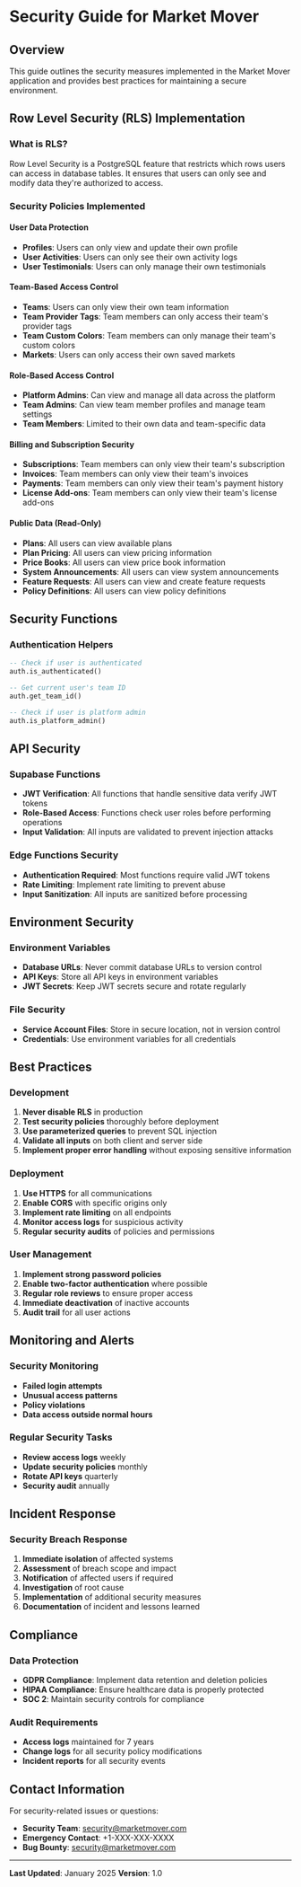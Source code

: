 # Security Guide for Market Mover

## Overview
This guide outlines the security measures implemented in the Market Mover application and provides best practices for maintaining a secure environment.

## Row Level Security (RLS) Implementation

### What is RLS?
Row Level Security is a PostgreSQL feature that restricts which rows users can access in database tables. It ensures that users can only see and modify data they're authorized to access.

### Security Policies Implemented

#### User Data Protection
- **Profiles**: Users can only view and update their own profile
- **User Activities**: Users can only see their own activity logs
- **User Testimonials**: Users can only manage their own testimonials

#### Team-Based Access Control
- **Teams**: Users can only view their own team information
- **Team Provider Tags**: Team members can only access their team's provider tags
- **Team Custom Colors**: Team members can only manage their team's custom colors
- **Markets**: Users can only access their own saved markets

#### Role-Based Access Control
- **Platform Admins**: Can view and manage all data across the platform
- **Team Admins**: Can view team member profiles and manage team settings
- **Team Members**: Limited to their own data and team-specific data

#### Billing and Subscription Security
- **Subscriptions**: Team members can only view their team's subscription
- **Invoices**: Team members can only view their team's invoices
- **Payments**: Team members can only view their team's payment history
- **License Add-ons**: Team members can only view their team's license add-ons

#### Public Data (Read-Only)
- **Plans**: All users can view available plans
- **Plan Pricing**: All users can view pricing information
- **Price Books**: All users can view price book information
- **System Announcements**: All users can view system announcements
- **Feature Requests**: All users can view and create feature requests
- **Policy Definitions**: All users can view policy definitions

## Security Functions

### Authentication Helpers
```sql
-- Check if user is authenticated
auth.is_authenticated()

-- Get current user's team ID
auth.get_team_id()

-- Check if user is platform admin
auth.is_platform_admin()
```

## API Security

### Supabase Functions
- **JWT Verification**: All functions that handle sensitive data verify JWT tokens
- **Role-Based Access**: Functions check user roles before performing operations
- **Input Validation**: All inputs are validated to prevent injection attacks

### Edge Functions Security
- **Authentication Required**: Most functions require valid JWT tokens
- **Rate Limiting**: Implement rate limiting to prevent abuse
- **Input Sanitization**: All inputs are sanitized before processing

## Environment Security

### Environment Variables
- **Database URLs**: Never commit database URLs to version control
- **API Keys**: Store all API keys in environment variables
- **JWT Secrets**: Keep JWT secrets secure and rotate regularly

### File Security
- **Service Account Files**: Store in secure location, not in version control
- **Credentials**: Use environment variables for all credentials

## Best Practices

### Development
1. **Never disable RLS** in production
2. **Test security policies** thoroughly before deployment
3. **Use parameterized queries** to prevent SQL injection
4. **Validate all inputs** on both client and server side
5. **Implement proper error handling** without exposing sensitive information

### Deployment
1. **Use HTTPS** for all communications
2. **Enable CORS** with specific origins only
3. **Implement rate limiting** on all endpoints
4. **Monitor access logs** for suspicious activity
5. **Regular security audits** of policies and permissions

### User Management
1. **Implement strong password policies**
2. **Enable two-factor authentication** where possible
3. **Regular role reviews** to ensure proper access
4. **Immediate deactivation** of inactive accounts
5. **Audit trail** for all user actions

## Monitoring and Alerts

### Security Monitoring
- **Failed login attempts**
- **Unusual access patterns**
- **Policy violations**
- **Data access outside normal hours**

### Regular Security Tasks
- **Review access logs** weekly
- **Update security policies** monthly
- **Rotate API keys** quarterly
- **Security audit** annually

## Incident Response

### Security Breach Response
1. **Immediate isolation** of affected systems
2. **Assessment** of breach scope and impact
3. **Notification** of affected users if required
4. **Investigation** of root cause
5. **Implementation** of additional security measures
6. **Documentation** of incident and lessons learned

## Compliance

### Data Protection
- **GDPR Compliance**: Implement data retention and deletion policies
- **HIPAA Compliance**: Ensure healthcare data is properly protected
- **SOC 2**: Maintain security controls for compliance

### Audit Requirements
- **Access logs** maintained for 7 years
- **Change logs** for all security policy modifications
- **Incident reports** for all security events

## Contact Information

For security-related issues or questions:
- **Security Team**: security@marketmover.com
- **Emergency Contact**: +1-XXX-XXX-XXXX
- **Bug Bounty**: security@marketmover.com

---

**Last Updated**: January 2025
**Version**: 1.0

